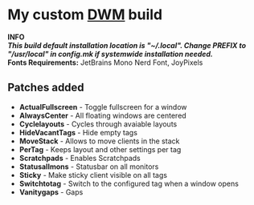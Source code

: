 # My custom [DWM](https://dwm.suckless.org/) build

**INFO**  
***This build default installation location is "~/.local". Change PREFIX to "/usr/local" in config.mk if systemwide installation needed.***  
**Fonts Requirements:** JetBrains Mono Nerd Font, JoyPixels  

## Patches added  

- **ActualFullscreen** - Toggle fullscreen for a window  
- **AlwaysCenter** - All floating windows are centered  
- **Cyclelayouts** - Cycles through avaiable layouts  
- **HideVacantTags** - Hide empty tags  
- **MoveStack** - Allows to move clients in the stack  
- **PerTag** - Keeps layout and other settings per tag  
- **Scratchpads** - Enables Scratchpads  
- **Statusallmons** - Statusbar on all monitors  
- **Sticky** - Make sticky client visible on all tags  
- **Switchtotag** - Switch to the configured tag when a window opens  
- **Vanitygaps** - Gaps